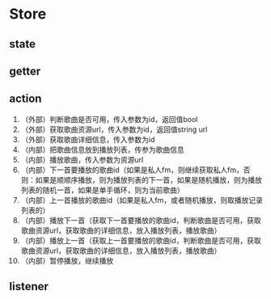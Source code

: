 # Store

## state



## getter



## action

1. （外部）判断歌曲是否可用，传入参数为id，返回值bool
2. （外部）获取歌曲资源url，传入参数为id，返回值string   url
3. （外部）获取歌曲详细信息，传入参数为id
4. （内部）把歌曲信息放到播放列表，传参为歌曲信息
5. （内部）播放歌曲，传入参数为资源url
6. （内部）下一首要播放的歌曲id（如果是私人fm，则继续获取私人fm，否则：如果是顺顺序播放，则为播放列表的下一首，如果是随机播放，则为播放列表的随机一首，如果是单手循环，则为当前歌曲）
7. （内部）上一首播放的歌曲id（如果是私人fm，或者随机播放，则取播放记录列表的）
8. （内部）播放下一首（获取下一首要播放的歌曲id，判断歌曲是否可用，获取歌曲资源url，获取歌曲的详细信息，放入播放列表，播放歌曲）
9. （内部）播放上一首（获取上一首要播放的歌曲id，判断歌曲是否可用，获取歌曲资源url，获取歌曲的详细信息，放入播放列表，播放歌曲）
10. （内部）暂停播放，继续播放

## listener

